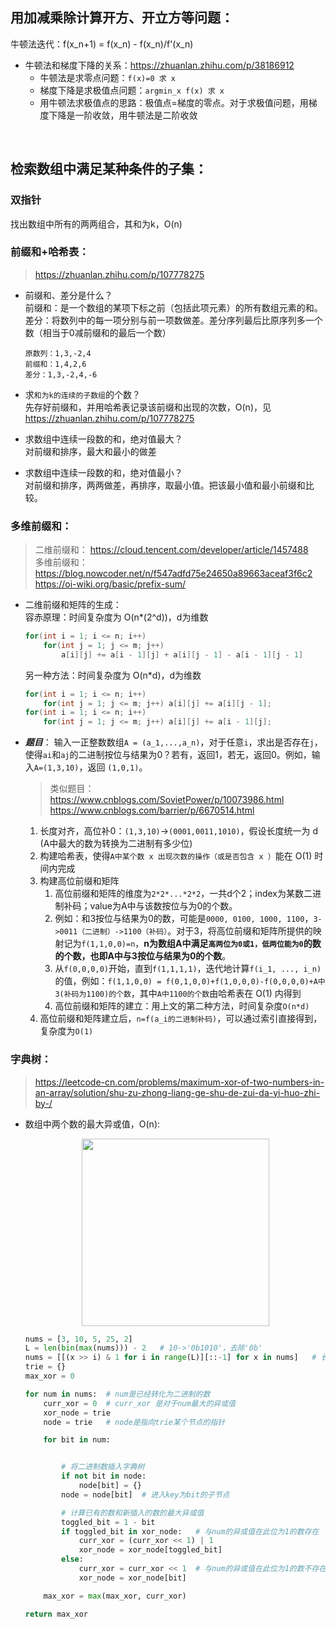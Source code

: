 ## 用加减乘除计算开方、开立方等问题：
牛顿法迭代：f(x_n+1) = f(x_n) - f(x_n)/f'(x_n)
  
* 牛顿法和梯度下降的关系：https://zhuanlan.zhihu.com/p/38186912  
  * 牛顿法是求零点问题：`f(x)=0 求 x`
  * 梯度下降是求极值点问题：`argmin_x f(x) 求 x`
  * 用牛顿法求极值点的思路：极值点=梯度的零点。对于求极值问题，用梯度下降是一阶收敛，用牛顿法是二阶收敛
  
<br>
    
## 检索数组中满足某种条件的子集：
### 双指针
找出数组中所有的两两组合，其和为k，O(n)
  
### 前缀和+哈希表：
> https://zhuanlan.zhihu.com/p/107778275   

* 前缀和、差分是什么？  
  前缀和：是一个数组的某项下标之前（包括此项元素）的所有数组元素的和。   
  差分：将数列中的每一项分别与前一项数做差。差分序列最后比原序列多一个数（相当于0减前缀和的最后一个数）  
  ```
  原数列：1,3,-2,4  
  前缀和：1,4,2,6  
  差分：1,3,-2,4,-6  
  ```

* 求`和为k的连续的子数组`的个数？   
  先存好前缀和，并用哈希表记录该前缀和出现的次数，O(n)，见 https://zhuanlan.zhihu.com/p/107778275 

* 求数组中连续一段数的和，绝对值最大？  
  对前缀和排序，最大和最小的做差

* 求数组中连续一段数的和，绝对值最小？  
  对前缀和排序，两两做差，再排序，取最小值。把该最小值和最小前缀和比较。
  
### 多维前缀和：
> 二维前缀和： 
https://cloud.tencent.com/developer/article/1457488  
> 多维前缀和： 
https://blog.nowcoder.net/n/f547adfd75e24650a89663aceaf3f6c2  
https://oi-wiki.org/basic/prefix-sum/
  
* 二维前缀和矩阵的生成：  
  容赤原理：时间复杂度为 O(n*(2^d))，d为维数
  ```c
  for(int i = 1; i <= n; i++)
      for(int j = 1; j <= m; j++)
          a[i][j] += a[i - 1][j] + a[i][j - 1] - a[i - 1][j - 1]
  ```
  另一种方法：时间复杂度为 O(n*d)，d为维数
  ```c
  for(int i = 1; i <= n; i++)
      for(int j = 1; j <= m; j++) a[i][j] += a[i][j - 1];
  for(int i = 1; i <= n; i++)
      for(int j = 1; j <= m; j++) a[i][j] += a[i - 1][j];
  ```
 
* ***题目***：
  输入一正整数数组`A = (a_1,...,a_n)`，对于任意`i`，求出是否存在`j`，使得`ai`和`aj`的二进制按位与结果为0？若有，返回1，若无，返回0。例如，输入`A=(1,3,10)`，返回 `(1,0,1)`。
  > 类似题目：  
  https://www.cnblogs.com/SovietPower/p/10073986.html  
  https://www.cnblogs.com/barrier/p/6670514.html  
    1. 长度对齐，高位补0：`(1,3,10)`->`(0001,0011,1010)`，假设长度统一为 d (A中最大的数为转换为二进制有多少位)
    1. 构建哈希表，使得`A中某个数 x 出现次数的操作（或是否包含 x ）`能在 O(1) 时间内完成
    1. 构建高位前缀和矩阵  
        1. 高位前缀和矩阵的维度为`2*2*...*2*2`，一共d个2；index为某数二进制补码；value为A中与该数按位与为0的个数。
        1. 例如：和3按位与结果为0的数，可能是`0000, 0100, 1000, 1100`，`3->0011（二进制）->1100（补码）`。对于3，将高位前缀和矩阵所提供的映射记为`f(1,1,0,0)=n`，**n为数组A中满足`高两位为0或1，低两位能为0`的数的个数，也即A中与3按位与结果为0的个数**。
        1. 从`f(0,0,0,0)`开始，直到`f(1,1,1,1)`，迭代地计算`f(i_1, ..., i_n)`的值，例如：`f(1,1,0,0) = f(0,1,0,0)+f(1,0,0,0)-f(0,0,0,0)+A中3(补码为1100)的个数`，其中`A中1100的个数`由哈希表在 O(1) 内得到
        1. 高位前缀和矩阵的建立：用上文的第二种方法，时间复杂度`O(n*d)`
    1. 高位前缀和矩阵建立后，`n=f(a_i的二进制补码)`，可以通过索引直接得到，复杂度为`O(1)`

### 字典树：
> https://leetcode-cn.com/problems/maximum-xor-of-two-numbers-in-an-array/solution/shu-zu-zhong-liang-ge-shu-de-zui-da-yi-huo-zhi-by-/
* 数组中两个数的最大异或值，O(n):

  <p align="center" >
  <img src="https://pic.leetcode-cn.com/Figures/421/trie.png" height = "300">
  </p>

  ```python
  nums = [3, 10, 5, 25, 2]
  L = len(bin(max(nums))) - 2   # 10->'0b1010'，去除'0b'
  nums = [[(x >> i) & 1 for i in range(L)][::-1] for x in nums]   # 长度不够，高位补0
  trie = {}
  max_xor = 0

  for num in nums:  # num是已经转化为二进制的数
      curr_xor = 0  # curr_xor 是对于num最大的异或值
      xor_node = trie
      node = trie   # node是指向trie某个节点的指针

      for bit in num:


          # 将二进制数插入字典树
          if not bit in node:
              node[bit] = {}  
          node = node[bit]  # 进入key为bit的子节点 

          # 计算已有的数和新插入的数的最大异或值
          toggled_bit = 1 - bit
          if toggled_bit in xor_node:   # 与num的异或值在此位为1的数存在
              curr_xor = (curr_xor << 1) | 1
              xor_node = xor_node[toggled_bit]
          else:
              curr_xor = curr_xor << 1  # 与num的异或值在此位为1的数不存在
              xor_node = xor_node[bit]

      max_xor = max(max_xor, curr_xor)

  return max_xor
  ```
 
<br>
  
